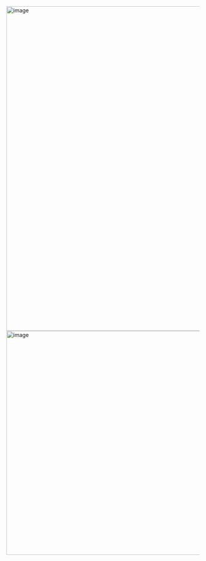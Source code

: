 <img width="846" alt="image" src="https://user-images.githubusercontent.com/104428827/193435159-4c5a1193-0280-4530-957c-48c077f73fef.png">

<img width="584" alt="image" src="https://user-images.githubusercontent.com/104428827/193435695-7e720e39-d3cd-45c6-8edd-ae62617e7c2b.png">

